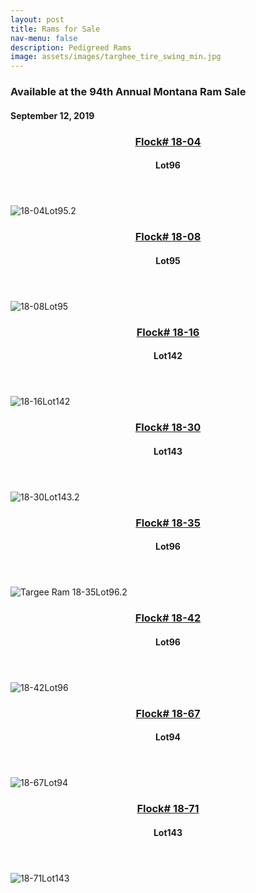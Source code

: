 ```yaml
---
layout: post
title: Rams for Sale
nav-menu: false
description: Pedigreed Rams
image: assets/images/targhee_tire_swing_min.jpg
---
```

<h3>Available at the 94th Annual Montana Ram Sale</h3>
<h4>September 12, 2019</h4>
<div class="rams">
	<article>
        <header class="major">
                 <h3><a href="#">Flock# 18-04 <span class="icon fa-file-pdf-o" /></a></h3>
                 <h4>Lot96</h4>
         </header>
      <span class="image">
              <img src="{{ site.baseurl }}/assets/images/18-04Lot95.2.jpg" alt="18-04Lot95.2" />
      </span>      
  </article>
  <article>
        <header class="major">
                 <h3><a href="#">Flock# 18-08 <span class="icon fa-file-pdf-o" /></a></h3>
                 <h4>Lot95</h4>
         </header>
      <span class="image">
              <img src="{{ site.baseurl }}/assets/images/18-08Lot95.jpg" alt="18-08Lot95" />
      </span>      
  </article>
  <article>
        <header class="major">
                 <h3><a href="#">Flock# 18-16 <span class="icon fa-file-pdf-o" /></a></h3>
                 <h4>Lot142</h4>
         </header>
      <span class="image">
              <img src="{{ site.baseurl }}/assets/images/18-16Lot142.jpg" alt="18-16Lot142" />
      </span>      
  </article>
  <article>
        <header class="major">
                 <h3><a href="#">Flock# 18-30 <span class="icon fa-file-pdf-o" /></a></h3>
                 <h4>Lot143</h4>
         </header>
      <span class="image">
              <img src="{{ site.baseurl }}/assets/images/18-30Lot143.2.jpg" alt="18-30Lot143.2" />
      </span>      
  </article>
   <article>
        <header class="major">
                 <h3><a href="#">Flock# 18-35 <span class="icon fa-file-pdf-o" /></a></h3>
                 <h4>Lot96</h4>
         </header>
      <span class="image">
              <img src="{{ site.baseurl }}/assets/images/18-35Lot96.2.jpg" alt="Targee Ram 18-35Lot96.2" />
      </span>      
  </article>
  <article>
        <header class="major">
                 <h3><a href="#">Flock# 18-42 <span class="icon fa-file-pdf-o" /></a></h3>
                 <h4>Lot96</h4>
         </header>
      <span class="image">
              <img src="{{ site.baseurl }}/assets/images/18-42Lot96.jpg" alt="18-42Lot96" />
      </span>      
  </article>
  <article>
        <header class="major">
                 <h3><a href="#">Flock# 18-67 <span class="icon fa-file-pdf-o" /></a></h3>
                 <h4>Lot94</h4>
         </header>
      <span class="image">
              <img src="{{ site.baseurl }}/assets/images/18-67Lot94.jpg" alt="18-67Lot94" />
      </span>      
  </article>
  <article>
          <header class="major">
                   <h3><a href="#">Flock# 18-71 <span class="icon fa-file-pdf-o" /></a></h3>
                   <h4>Lot143</h4>
           </header>
        <span class="image">
                <img src="{{ site.baseurl }}/assets/images/18-71Lot143.jpg" alt="18-71Lot143" />
        </span>      
   </article>
</div>
